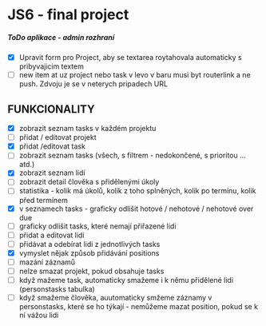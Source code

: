  # JS6 - final project
 ##### ToDo aplikace - admin rozhraní

- [x] Upravit form pro Project, aby se textarea roytahovala automaticky s pribyvajicim textem
- [ ] new item at uz project nebo task v levo v baru musi byt routerlink a ne push. Zdvoju je se v neterych pripadech URL

## FUNKCIONALITY
- [x] zobrazit seznam tasks v každém projektu
- [ ] přidat / editovat projekt
- [x] přidat /editovat task
- [ ] zobrazit seznam tasks (všech, s filtrem - nedokončené, s prioritou ... atd.)
- [x] zobrazit seznam lidí
- [ ] zobrazit detail člověka s přidělenými úkoly
- [ ] statistika - kolik má úkolů, kolik z toho splněných, kolik po termínu, kolik před termínem
- [x] v seznamech tasks - graficky odlišit hotové / nehotové / nehotové over due
- [ ] graficky odlišit tasks, které nemají přiřazené lidi
- [ ] přidat a editovat lidi
- [ ] přidávat a odebírat lidi z jednotlivých tasks
- [x] vymyslet nějak způsob přidávání positions
- [ ] mazání záznamů
- [ ] nelze smazat projekt, pokud obsahuje tasks
- [ ] když mažeme task, automaticky smažeme i k němu přidělené lidi (personstasks tabulka)
- [ ] když smažeme člověka, auutomaticky smžeme záznamy v personstasks, které se ho týkají - nemůžeme mazat position, pokud se k ní vážou lidi
